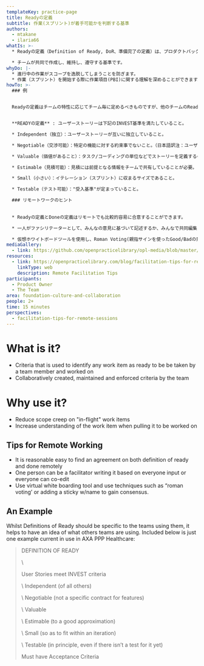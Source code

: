 ```yaml
---
templateKey: practice-page
title: Readyの定義
subtitle: 作業(スプリント)が着手可能かを判断する基準
authors:
  - mtakane
  - ilaria66
whatIs: >-
  * Readyの定義（Definition of Ready, DoR、準備完了の定義）は、プロダクトバックログアイテム(PBI)をスプリントバックログに移してスプリント（開発/コーディング）を開始するための準備が整っているかを判定する基準です。INVEST基準がよく使われます。

  * チームが共同で作成し、維持し、遵守する基準です。
whyDo: |-
  * 進行中の作業がスコープを逸脱してしまうことを防ぎます。
  * 作業（スプリント）を開始する際に作業項目(PBI)に関する理解を深めることができます。
howTo: >-
  ### 例


  Readyの定義はチームの特性に応じてチーム毎に定めるべきものですが、他のチームのReadyの定義を知ることも役に立つでしょう。以下に、現在AXA PPP Healthcareで使用されている例を示します。


  **READYの定義** : ユーザーストーリーは下記のINVEST基準を満たしていること。

  * Independent（独立）：ユーザーストーリーが互いに独立していること。

  * Negotiable（交渉可能）：特定の機能に対する約束事でないこと。（日本語訳注：ユーザーストーリーはWhat(どんな機能を作るか)とWhy(なぜそれが必要なのか)に焦点を当て、How(どうやってそれを実現するのか)はスプリントプランニングで開発者を中心に議論(交渉)できる状態にしておくことを「交渉可能」と言う）

  * Valuable（価値があること）：タスク/コーディングの単位などでストーリーを定義するのではなく、価値が創出できる単位でストーリーを定義する。

  * Estimable（見積可能）：見積には前提となる情報をチームで共有していることが必要。

  * Small（小さい）：イテレーション（スプリント）に収まるサイズであること。

  * Testable（テスト可能）："受入基準"が定まっていること。

  ### リモートワークのヒント
  
  
  * Readyの定義とDoneの定義はリモートでも比較的容易に合意することができます。

  * 一人がファシリテーターとして、みんなの意見に基づいて記述するか、みんなで共同編集することができます。

  * 仮想ホワイトボードツールを使用し、Roman Voting(親指サインを使ったGood/Badの意思表示で行う投票)や名前入り付箋を使って合意を得るなどのテクニックを活用してください。
mediaGallery:
  - link: https://github.com/openpracticelibrary/opl-media/blob/master/images/DoR.jpg?raw=true
resources:
  - link: https://openpracticelibrary.com/blog/facilitation-tips-for-remote-sessions/
    linkType: web
    description: Remote Facilitation Tips
participants:
  - Product Owner
  - The Team
area: foundation-culture-and-collaboration
people: 2+
time: 15 minutes
perspectives:
  - facilitation-tips-for-remote-sessions
---
```

# What is it?

* Criteria that is used to identify any work item as ready to be be taken by a team member and worked on
* Collaboratively created, maintained and enforced criteria by the team

# Why use it?

* Reduce scope creep on "in-flight" work items
* Increase understanding of the work item when pulling it to be worked on

## Tips for Remote Working

* It is reasonable easy to find an agreement on both definition of ready and done remotely
* One person can be a facilitator writing it based on everyone input or everyone can co-edit
* Use virtual white boarding  tool and use techniques such as “roman voting’ or adding a sticky w/name to gain consensus.

## An Example

Whilst Definitions of Ready should be specific to the teams using them, it helps to have an idea of what others teams are using. Included below is just one example current in use in AXA PPP Healthcare:

> DEFINITION OF READY
>
> \
>
> User Stories meet INVEST criteria
>
> \    Independent (of all others)
>
> \    Negotiable (not a specific contract for features)
>
> \    Valuable
>
> \    Estimable (to a good approximation)
>
> \    Small (so as to fit within an iteration)
>
> \    Testable (in principle, even if there isn’t a test for it yet)
>
> Must have Acceptance Criteria
